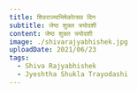 ```yaml
---
title: शिवराज्याभिषेकोत्सव दिन
subtitle: जेष्ठ शुक्ल त्रयोदशी
content: जेष्ठ शुक्ल त्रयोदशी
image: ./shivarajyabhishek.jpg
uploadDate: 2021/06/23
tags:
  - Shiva Rajyabhishek
  - Jyeshtha Shukla Trayodashi
---
```

